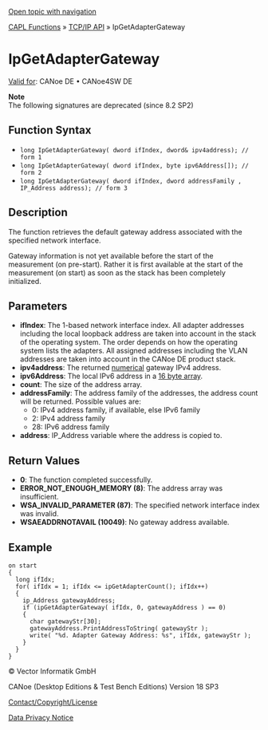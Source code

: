 [Open topic with navigation](../../../../../CANoeDEFamily.htm#Topics/CAPLFunctions/TCPIPAPI/Functions/CAPLfunctionIPGetAdapterGateway.md)

[CAPL Functions](../../CAPLfunctions.md) » [TCP/IP API](../CAPLfunctionsTCPIPOverview.md) » IpGetAdapterGateway

# IpGetAdapterGateway

[Valid for](../../../Shared/FeatureAvailability.md): CANoe DE • CANoe4SW DE

**Note**  
The following signatures are deprecated (since 8.2 SP2)

## Function Syntax

- `long IpGetAdapterGateway( dword ifIndex, dword& ipv4address); // form 1`
- `long IpGetAdapterGateway( dword ifIndex, byte ipv6Address[]); // form 2`
- `long IpGetAdapterGateway( dword ifIndex, dword addressFamily , IP_Address address); // form 3`

## Description

The function retrieves the default gateway address associated with the specified network interface.

Gateway information is not yet available before the start of the measurement (on pre-start). Rather it is first available at the start of the measurement (on start) as soon as the stack has been completely initialized.

## Parameters

- **ifIndex**: The 1-based network interface index. All adapter addresses including the local loopback address are taken into account in the stack of the operating system. The order depends on how the operating system lists the adapters. All assigned addresses including the VLAN addresses are taken into account in the CANoe DE product stack.
- **ipv4address**: The returned [numerical](../../../Shared/CAPL/TCPIPAPI/IPAddressByteOrdering.md) gateway IPv4 address.
- **ipv6Address**: The local IPv6 address in a [16 byte array](../../../Shared/CAPL/TCPIPAPI/IPAddressByteOrdering.md).
- **count**: The size of the address array.
- **addressFamily**: The address family of the addresses, the address count will be returned. Possible values are:
  - 0: IPv4 address family, if available, else IPv6 family
  - 2: IPv4 address family
  - 28: IPv6 address family
- **address**: IP_Address variable where the address is copied to.

## Return Values

- **0**: The function completed successfully.
- **ERROR_NOT_ENOUGH_MEMORY (8)**: The address array was insufficient.
- **WSA_INVALID_PARAMETER (87)**: The specified network interface index was invalid.
- **WSAEADDRNOTAVAIL (10049)**: No gateway address available.

## Example

```plaintext
on start
{
  long ifIdx;
  for( ifIdx = 1; ifIdx <= ipGetAdapterCount(); ifIdx++)
  {
    ip_Address gatewayAddress;
    if (ipGetAdapterGateway( ifIdx, 0, gatewayAddress ) == 0)
    {
      char gatewayStr[30];
      gatewayAddress.PrintAddressToString( gatewayStr );
      write( "%d. Adapter Gateway Address: %s", ifIdx, gatewayStr );
    }
  }
}
```

© Vector Informatik GmbH

CANoe (Desktop Editions & Test Bench Editions) Version 18 SP3

[Contact/Copyright/License](../../../Shared/ContactCopyrightLicense.md)

[Data Privacy Notice](https://www.vector.com/int/en/company/get-info/privacy-policy/)
